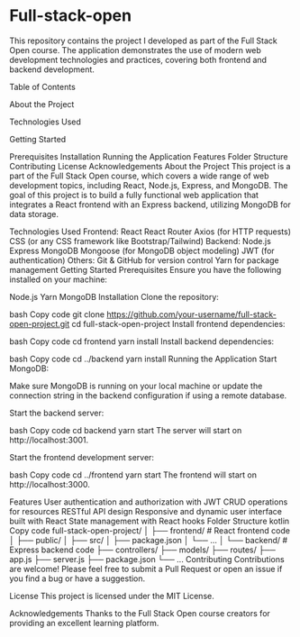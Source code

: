 # Full-stack-open
This repository contains the project I developed as part of the Full Stack Open course. The application demonstrates the use of modern web development technologies and practices, covering both frontend and backend development.

Table of Contents

About the Project

Technologies Used

Getting Started

Prerequisites
Installation
Running the Application
Features
Folder Structure
Contributing
License
Acknowledgements
About the Project
This project is a part of the Full Stack Open course, which covers a wide range of web development topics, including React, Node.js, Express, and MongoDB. The goal of this project is to build a fully functional web application that integrates a React frontend with an Express backend, utilizing MongoDB for data storage.

Technologies Used
Frontend:
React
React Router
Axios (for HTTP requests)
CSS (or any CSS framework like Bootstrap/Tailwind)
Backend:
Node.js
Express
MongoDB
Mongoose (for MongoDB object modeling)
JWT (for authentication)
Others:
Git & GitHub for version control
Yarn for package management
Getting Started
Prerequisites
Ensure you have the following installed on your machine:

Node.js
Yarn
MongoDB
Installation
Clone the repository:

bash
Copy code
git clone https://github.com/your-username/full-stack-open-project.git
cd full-stack-open-project
Install frontend dependencies:

bash
Copy code
cd frontend
yarn install
Install backend dependencies:

bash
Copy code
cd ../backend
yarn install
Running the Application
Start MongoDB:

Make sure MongoDB is running on your local machine or update the connection string in the backend configuration if using a remote database.

Start the backend server:

bash
Copy code
cd backend
yarn start
The server will start on http://localhost:3001.

Start the frontend development server:

bash
Copy code
cd ../frontend
yarn start
The frontend will start on http://localhost:3000.

Features
User authentication and authorization with JWT
CRUD operations for resources
RESTful API design
Responsive and dynamic user interface built with React
State management with React hooks
Folder Structure
kotlin
Copy code
full-stack-open-project/
│
├── frontend/          # React frontend code
│   ├── public/
│   ├── src/
│   ├── package.json
│   └── ...
│
└── backend/           # Express backend code
    ├── controllers/
    ├── models/
    ├── routes/
    ├── app.js
    ├── server.js
    ├── package.json
    └── ...
Contributing
Contributions are welcome! Please feel free to submit a Pull Request or open an issue if you find a bug or have a suggestion.

License
This project is licensed under the MIT License.

Acknowledgements
Thanks to the Full Stack Open course creators for providing an excellent learning platform.
